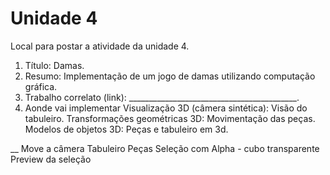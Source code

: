 # Unidade 4
Local para postar a atividade da unidade 4.

1) Título: Damas.
2) Resumo: Implementação de um jogo de damas utilizando computação gráfica.
3) Trabalho correlato (link): __________________________________________.
4) Aonde vai implementar
      Visualização 3D (câmera sintética): Visão do tabuleiro.
      Transformações geométricas 3D: Movimentação das peças.
      Modelos de objetos 3D: Peças e tabuleiro em 3d.

__
Move a câmera
Tabuleiro
Peças
Seleção com Alpha - cubo transparente
Preview da seleção